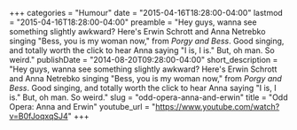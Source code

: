 +++
categories = "Humour"
date = "2015-04-16T18:28:00-04:00"
lastmod = "2015-04-16T18:28:00-04:00"
preamble = "Hey guys, wanna see something slightly awkward? Here's Erwin Schrott and Anna Netrebko singing \"Bess, you is my woman now,\" from *Porgy and Bess*. Good singing, and totally worth the click to hear Anna saying \"I is, I is.\" But, oh man. So weird."
publishDate = "2014-08-20T09:28:00-04:00"
short_description = "Hey guys, wanna see something slightly awkward? Here&#039;s Erwin Schrott and Anna Netrebko singing &quot;Bess, you is my woman now,&quot; from *Porgy and Bess*. Good singing, and totally worth the click to hear Anna saying &quot;I is, I is.&quot; But, oh man. So weird."
slug = "odd-opera-anna-and-erwin"
title = "Odd Opera: Anna and Erwin"
youtube_url = "https://www.youtube.com/watch?v=B0fJoqxqSJ4"
+++



